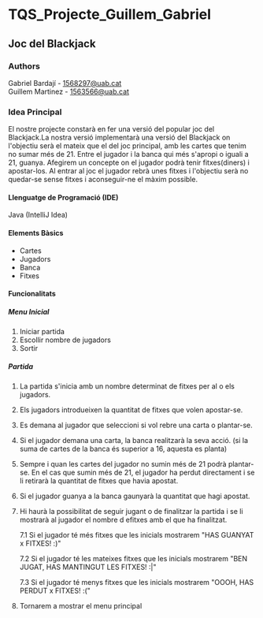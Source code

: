 # TQS_Projecte_Guillem_Gabriel
## Joc del Blackjack

### Authors
Gabriel Bardají - 1568297@uab.cat  
Guillem Martinez - 1563566@uab.cat


### Idea Principal
El nostre projecte constarà en fer una versió del popular joc del Blackjack.La nostra versió implementarà una versió del Blackjack on l'objectiu serà el mateix que el del joc principal, amb les cartes que tenim no sumar més de 21. Entre el jugador i la banca qui més s'apropi o iguali a 21, guanya. Afegirem un concepte on el jugador podrà tenir fitxes(diners) i apostar-los. Al entrar al joc el jugador rebrà unes fitxes i l'objectiu serà no quedar-se sense fitxes i aconseguir-ne el màxim possible.

#### Llenguatge de Programació (IDE)
Java (IntelliJ Idea)

#### Elements Bàsics
- Cartes
- Jugadors
- Banca
- Fitxes

#### Funcionalitats
##### Menu Inicial
1. Iniciar partida
2. Escollir nombre de jugadors
3. Sortir

##### Partida
1. La partida s'inicia amb un nombre determinat de fitxes per al o els jugadors. 
2. Els jugadors introdueixen la quantitat de fitxes que volen apostar-se. 
3. Es demana al jugador que seleccioni si vol rebre una carta o plantar-se.
4. Si el jugador demana una carta, la banca realitzarà la seva acció. (si la suma de cartes de la banca és superior a 16, aquesta es planta)
5. Sempre i quan les cartes del jugador no sumin més de 21 podrà plantar-se. En el cas que sumin més de 21, el jugador ha perdut directament i se li retirarà la quantitat de fitxes que havia apostat.
6. Si el jugador guanya a la banca gaunyarà la quantitat que hagi apostat.

7. Hi haurà la possibilitat de seguir jugant o de finalitzar la partida i se li mostrarà al jugador el nombre d efitxes amb el que ha finalitzat.

   7.1 Si el jugador té més fitxes que les inicials mostrarem "HAS GUANYAT x FITXES! :)" <br/>
   
   7.2 Si el jugador té les mateixes fitxes que les inicials mostrarem "BEN JUGAT, HAS MANTINGUT LES FITXES! :|"
   
   7.3 Si el jugador té menys fitxes que les inicials mostrarem "OOOH, HAS PERDUT x FITXES! :("
   
8. Tornarem a mostrar el menu principal
 
